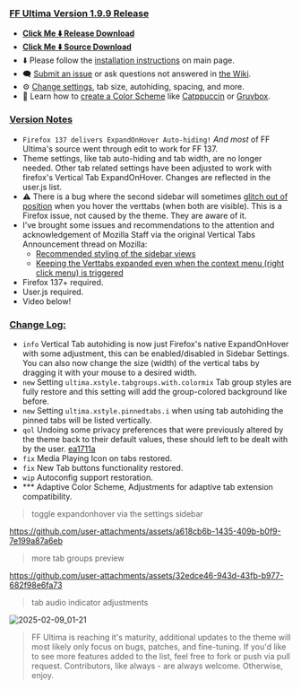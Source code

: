 ### <ins> FF Ultima Version 1.9.9 Release
- **[Click Me ⬇️ Release Download](https://github.com/soulhotel/FF-ULTIMA/releases/download/1.9.9/ffultima1.9.9.zip)**
- **[Click Me ⬇️ Source Download](https://github.com/soulhotel/FF-ULTIMA/archive/refs/heads/main.zip)**
- ⬇️ Please follow the [installation instructions](https://github.com/soulhotel/FF-ULTIMA#installation) on main page.
- 🗨️ [Submit an issue](https://github.com/soulhotel/FF-ULTIMA/issues/new/choose) or ask questions not answered in [the Wiki](https://github.com/soulhotel/FF-ULTIMA/wiki).
- ⚙️ [Change settings](https://github.com/soulhotel/FF-ULTIMA/wiki/Settings), tab size, autohiding, spacing, and more.
- 🎨 Learn how to [create a Color Scheme](https://github.com/soulhotel/FF-ULTIMA/wiki/Create-a-Color-Scheme) like [Catppuccin](https://github.com/soulhotel/FF-ULTIMA/blob/next-release/theme/color-schemes/catppuccin/readme.md) or [Gruvbox](https://github.com/soulhotel/FF-ULTIMA/blob/next-release/theme/color-schemes/gruvbox-light/readme.md).

### <ins> Version Notes
- `Firefox 137 delivers ExpandOnHover Auto-hiding!` *And most* of FF Ultima's source went through edit to work for FF 137.
- Theme settings, like tab auto-hiding and tab width, are no longer needed. Other tab related settings have been adjusted to work with firefox's Vertical Tab ExpandOnHover. Changes are reflected in the user.js list.
- :warning: There is a bug where the second sidebar will sometimes [glitch out of position](https://connect.mozilla.org/t5/discussions/firefox-sidebar-and-vertical-tabs-try-them-out-in-nightly/m-p/87361/highlight/true#M33460) when you hover the verttabs (when both are visible). This is a Firefox issue, not caused by the theme. They are aware of it.
- I've brought some issues and recommendations to the attention and acknowledgement of Mozilla Staff via the original Vertical Tabs Announcement thread on Mozilla:
   - [Recommended styling of the sidebar views](https://connect.mozilla.org/t5/discussions/firefox-sidebar-and-vertical-tabs-try-them-out-in-nightly/m-p/87361/highlight/true#M33460)
   - [Keeping the Verttabs expanded even when the context menu (right click menu) is triggered](https://connect.mozilla.org/t5/discussions/firefox-sidebar-and-vertical-tabs-try-them-out-in-nightly/m-p/87360/highlight/true#M33459)
- Firefox 137+ required.
- User.js required.
- Video below!

### <ins> Change Log:
- `info` Vertical Tab autohiding is now just Firefox's native ExpandOnHover with some adjustment, this can be enabled/disabled in Sidebar Settings. You can also now change the size (width) of the vertical tabs by dragging it with your mouse to a desired width.
- `new` Setting `ultima.xstyle.tabgroups.with.colormix` Tab group styles are fully restore and this setting will add the group-colored background like before.
- `new` Setting `ultima.xstyle.pinnedtabs.i` when using tab autohiding the pinned tabs will be listed vertically.
- `qol` Undoing some privacy preferences that were previously altered by the theme back to their default values, these should left to be dealt with by the user. [ea1711a](https://github.com/soulhotel/FF-ULTIMA/commit/ea1711a0eface7392e1ba3ce71bec1b2537988de)
- `fix` Media Playing Icon on tabs restored.
- `fix` New Tab buttons functionality restored.
- `wip` Autoconfig support restoration.
- *** Adaptive Color Scheme, Adjustments for adaptive tab extension compatibility.

> toggle expandonhover via the settings sidebar

https://github.com/user-attachments/assets/a618cb6b-1435-409b-b0f9-7e199a87a6eb

> more tab groups preview

https://github.com/user-attachments/assets/32edce46-943d-43fb-b977-682f98e6fa73

> tab audio indicator adjustments

![2025-02-09_01-21](https://github.com/user-attachments/assets/0392493f-2dad-407a-addf-b073f6ccab41)


> FF Ultima is reaching it's maturity, additional updates to the theme will most likely only focus on bugs, patches, and fine-tuning. If you'd like to see more features added to the list, feel free to fork or push via pull request. Contributors, like always - are always welcome. Otherwise, enjoy.
